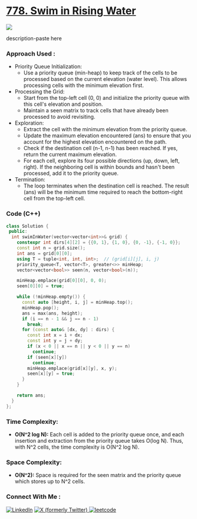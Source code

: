 # [778. Swim in Rising Water](https://leetcode.com/problems/swim-in-rising-water/description/)

![](https://badgen.net/badge/Level/Hard/red)

description-paste here

### Approach Used :

-   Priority Queue Initialization:
    -   Use a priority queue (min-heap) to keep track of the cells to be processed based on the current elevation (water level). This allows processing cells with the minimum elevation first.
-   Processing the Grid:
    -   Start from the top-left cell (0, 0) and initialize the priority queue with this cell's elevation and position.
    -   Maintain a seen matrix to track cells that have already been processed to avoid revisiting.
-   Exploration:
    -   Extract the cell with the minimum elevation from the priority queue.
    -   Update the maximum elevation encountered (ans) to ensure that you account for the highest elevation encountered on the path.
    -   Check if the destination cell (n-1, n-1) has been reached. If yes, return the current maximum elevation.
    -   For each cell, explore its four possible directions (up, down, left, right). If the neighboring cell is within bounds and hasn't been processed, add it to the priority queue.
-   Termination:
    -   The loop terminates when the destination cell is reached. The result (ans) will be the minimum time required to reach the bottom-right cell from the top-left cell.

### Code (C++)

```cpp
class Solution {
 public:
  int swimInWater(vector<vector<int>>& grid) {
    constexpr int dirs[4][2] = {{0, 1}, {1, 0}, {0, -1}, {-1, 0}};
    const int n = grid.size();
    int ans = grid[0][0];
    using T = tuple<int, int, int>;  // (grid[i][j], i, j)
    priority_queue<T, vector<T>, greater<>> minHeap;
    vector<vector<bool>> seen(n, vector<bool>(n));

    minHeap.emplace(grid[0][0], 0, 0);
    seen[0][0] = true;

    while (!minHeap.empty()) {
      const auto [height, i, j] = minHeap.top();
      minHeap.pop();
      ans = max(ans, height);
      if (i == n - 1 && j == n - 1)
        break;
      for (const auto& [dx, dy] : dirs) {
        const int x = i + dx;
        const int y = j + dy;
        if (x < 0 || x == n || y < 0 || y == n)
          continue;
        if (seen[x][y])
          continue;
        minHeap.emplace(grid[x][y], x, y);
        seen[x][y] = true;
      }
    }

    return ans;
  }
};
```

### Time Complexity:
- **O(N^2 log N):** Each cell is added to the priority queue once, and each insertion and extraction from the priority queue takes O(log N). Thus, with N^2 cells, the time complexity is O(N^2 log N).

### Space Complexity:
- **O(N^2):** Space is required for the seen matrix and the priority queue which stores up to N^2 cells.


### Connect With Me : 

<a href="https://www.linkedin.com/in/shivam-ray-b4306524a/" target="_blank"><img src="https://img.shields.io/badge/LinkedIn-0077B5?style=for-the-badge&logo=linkedin&logoColor=white" alt="LinkedIn"></a>
<a href="https://x.com/rai_shivam11/" target="_blank"><img src="https://img.shields.io/badge/Twitter-1DA1F2?style=for-the-badge&logo=twitter&logoColor=white" alt="X (formerly Twitter)">
</a>
<a href="https://leetcode.com/u/shrunited0702/" target="_blank"><img src="https://img.shields.io/badge/LeetCode-000000?style=for-the-badge&logo=LeetCode&logoColor=#d16c06" alt="leetcode">
</a>
